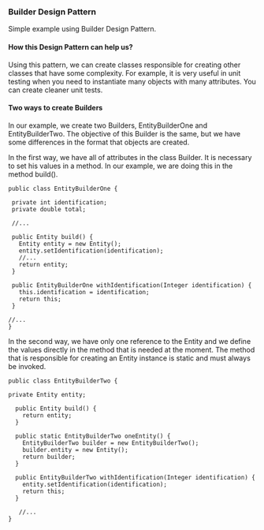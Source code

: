 ### Builder Design Pattern
Simple example using Builder Design Pattern.

#### How this Design Pattern can help us?
Using this pattern, we can create classes responsible for creating other classes that have some complexity. For example, it is very useful in unit testing when you need to instantiate many objects with many attributes. You can create cleaner unit tests.

#### Two ways to create Builders
In our example, we create two Builders, EntityBuilderOne and EntityBuilderTwo. The objective of this Builder is the same, but we have some differences in the format that objects are created. 

In the first way, we have all of attributes in the class Builder. It is necessary to set his values in a method. In our example, we are doing this in the method build().

```
public class EntityBuilderOne {

 private int identification;
 private double total;
 
 //...
 
 public Entity build() {
   Entity entity = new Entity();
   entity.setIdentification(identification);
   //...
   return entity;
 }

 public EntityBuilderOne withIdentification(Integer identification) {
   this.identification = identification;
   return this;
 }
 
//...
}
```

In the second way, we have only one reference to the Entity and we define the values directly in the method that is needed at the moment. The method that is responsible for creating an Entity instance is static and must always be invoked.

```
public class EntityBuilderTwo {

private Entity entity;

  public Entity build() {
    return entity;
  }
	
  public static EntityBuilderTwo oneEntity() {
    EntityBuilderTwo builder = new EntityBuilderTwo();
    builder.entity = new Entity();
    return builder;
  }

  public EntityBuilderTwo withIdentification(Integer identification) {
    entity.setIdentification(identification);
    return this;
  }
  
   //...
}
```
